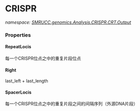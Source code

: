 ﻿# CRISPR
_namespace: [SMRUCC.genomics.Analysis.CRISPR.CRT.Output](./index.md)_






### Properties

#### RepeatLocis
每一个CRISPR位点之中的重复片段位点
#### Right
last_left + last_length
#### SpacerLocis
每一个CRISPR位点之中的重复片段之间的间隔序列（外源DNA片段）
